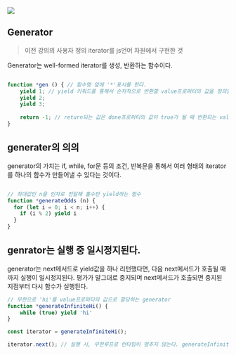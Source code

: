 ![](https://images.velog.io/images/fan/post/aa847921-d508-4847-ac2d-a5f56f25a178/image.png)

## Generator

> 이전 강의의 사용자 정의 iterator를 js언어 차원에서 구현한 것

Generator는 well-formed iterator를 생성, 반환하는 함수이다.

```js

function *gen () { // 함수명 앞에 '*'표시를 한다.
	yield 1; // yield 키워드를 통해서 순차적으로 반환할 value프로퍼티의 값을 정의할 수 있다.
  	yield 2;
  	yield 3;
  
  	return -1; // return되는 값은 done프로퍼티의 값이 true가 될 때 반환되는 value프로퍼티 값을 정의한다 !return값은 next()를 통해서만 얻을 수 있는 값
}
```

## generater의 의의

generator의 가치는 if, while, for문 등의 조건, 반복문을 통해서 여러 형태의 iterator를 하나의 함수가 만들어낼 수 있다는 것이다.

```js

// 최대값인 n을 인자로 전달해 홀수만 yield하는 함수
function *generateOdds (n) { 
  for (let i = 0; i < n; i++) {
  	if (i % 2) yield i
  }
}
```

## genrator는 실행 중 일시정지된다.

generator는 next메서드로 yield값을 하나 리턴했다면, 다음 next메서드가 호출될 때까지 실행이 일시정지된다. 평가가 말그대로 중지되며 next메서드가 호출되면 중지된 지점부터 다시 함수가 실행된다.

```js 
// 무한으로 'hi'를 value프로퍼티의 값으로 할당하는 generator
function *generateInfiniteHi() {
	while (true) yield 'hi'
}

const iterator = generateInfiniteHi();

iterator.next(); // 실행 시, 무한루프로 런타임이 멈추지 않는다. generateInfiniteHi의 실행이 다음 next메서드가 호출될 때까지 작동을 멈춘 것
```
